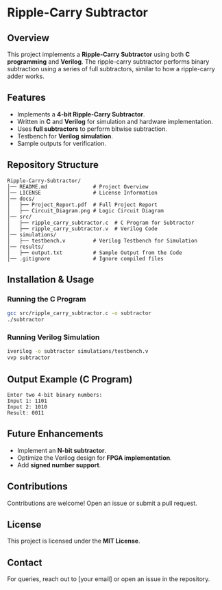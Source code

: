 # Ripple-Carry Subtractor

## Overview
This project implements a **Ripple-Carry Subtractor** using both **C programming** and **Verilog**. The ripple-carry subtractor performs binary subtraction using a series of full subtractors, similar to how a ripple-carry adder works.

## Features
- Implements a **4-bit Ripple-Carry Subtractor**.
- Written in **C** and **Verilog** for simulation and hardware implementation.
- Uses **full subtractors** to perform bitwise subtraction.
- Testbench for **Verilog simulation**.
- Sample outputs for verification.

## Repository Structure
```
Ripple-Carry-Subtractor/
│── README.md               # Project Overview
│── LICENSE                 # License Information
│── docs/
│   ├── Project_Report.pdf  # Full Project Report
│   ├── Circuit_Diagram.png # Logic Circuit Diagram
│── src/
│   ├── ripple_carry_subtractor.c  # C Program for Subtractor
│   ├── ripple_carry_subtractor.v  # Verilog Code
│── simulations/
│   ├── testbench.v         # Verilog Testbench for Simulation
│── results/
│   ├── output.txt          # Sample Output from the Code
│── .gitignore              # Ignore compiled files
```

## Installation & Usage
### Running the C Program
```sh
gcc src/ripple_carry_subtractor.c -o subtractor
./subtractor
```

### Running Verilog Simulation
```sh
iverilog -o subtractor simulations/testbench.v
vvp subtractor
```

## Output Example (C Program)
```
Enter two 4-bit binary numbers:
Input 1: 1101
Input 2: 1010
Result: 0011
```

## Future Enhancements
- Implement an **N-bit subtractor**.
- Optimize the Verilog design for **FPGA implementation**.
- Add **signed number support**.

## Contributions
Contributions are welcome! Open an issue or submit a pull request.

## License
This project is licensed under the **MIT License**.

## Contact
For queries, reach out to [your email] or open an issue in the repository.

